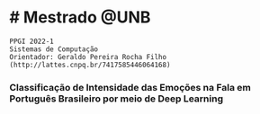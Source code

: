 # # Mestrado @UNB

    PPGI 2022-1
    Sistemas de Computação
    Orientador: Geraldo Pereira Rocha Filho (http://lattes.cnpq.br/7417585446064168)

### Classificação de Intensidade das Emoções na Fala em Português Brasileiro por meio de Deep Learning
